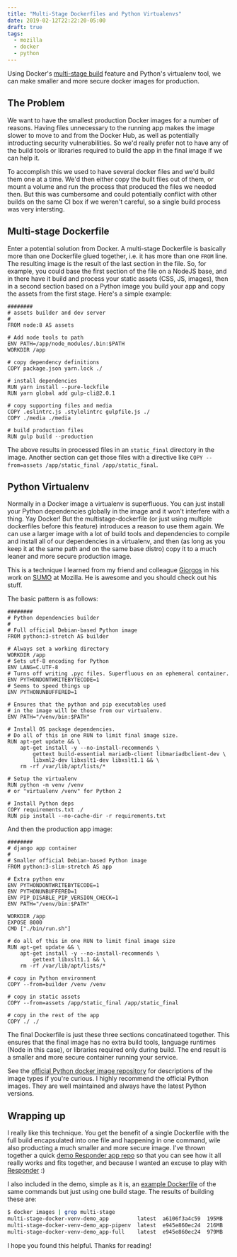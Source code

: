 ```yaml
---
title: "Multi-Stage Dockerfiles and Python Virtualenvs"
date: 2019-02-12T22:22:20-05:00
draft: true
tags:
  - mozilla
  - docker
  - python
---
```


Using Docker's [multi-stage build][] feature and Python's virtualenv tool,
we can make smaller and more secure docker images for production.

<!--more-->

## The Problem

We want to have the smallest production Docker images for a number of reasons.
Having files unnecessary to the running app makes the image slower to move
to and from the Docker Hub, as well as potentially introducting security
vulnerabilities. So we'd really prefer not to have any of the build tools
or libraries required to build the app in the final image if we can help it.

To accomplish this we used to have several docker files and we'd build them
one at a time. We'd then either copy the built files out of them, or mount
a volume and run the process that produced the files we needed then. But this
was cumbersome and could potentially conflict with other builds on the same CI
box if we weren't careful, so a single build process was very intersting.

## Multi-stage Dockerfile

Enter a potential solution from Docker. A multi-stage Dockerfile is basically
more than one Dockerfile glued together, i.e. it has more than one `FROM` line.
The resulting image is the result of the last section in the file. So, for
example, you could base the first section of the file on a NodeJS base, and in
there have it build and process your static assets (CSS, JS, images), then in
a second section based on a Python image you build your app and copy the assets
from the first stage. Here's a simple example:

```docker
########
# assets builder and dev server
#
FROM node:8 AS assets

# Add node tools to path
ENV PATH=/app/node_modules/.bin:$PATH
WORKDIR /app

# copy dependency definitions
COPY package.json yarn.lock ./

# install dependencies
RUN yarn install --pure-lockfile
RUN yarn global add gulp-cli@2.0.1

# copy supporting files and media
COPY .eslintrc.js .stylelintrc gulpfile.js ./
COPY ./media ./media

# build production files
RUN gulp build --production
```

The above results in processed files in an `static_final` directory in
the image. Another section can get those files with a directive like
`COPY --from=assets /app/static_final /app/static_final`.

[multi-stage build]: https://docs.docker.com/develop/develop-images/multistage-build/

## Python Virtualenv

Normally in a Docker image a virtualenv is superfluous. You can just install
your Python dependencies globally in the image and it won't interfere with a
thing. Yay Docker! But the multistage-dockerfile (or just using multiple
dockerfiles before this feature) introduces a reason to use
them again. We can use a larger image with a lot of build tools and dependencies
to compile and install all of our dependencies in a virtualenv, and then
(as long as you keep it at the same path and on the same base distro) copy
it to a much leaner and more secure production image.

This is a technique I learned from my friend and colleague
[Giorgos](https://giorgos.sealabs.net/) in his work on
[SUMO](https://github.com/mozilla/kitsune/ "Mozilla's Support Site") at Mozilla.
He is awesome and you should check out his stuff.

The basic pattern is as follows:

```docker
########
# Python dependencies builder
#
# Full official Debian-based Python image
FROM python:3-stretch AS builder

# Always set a working directory
WORKDIR /app
# Sets utf-8 encoding for Python
ENV LANG=C.UTF-8
# Turns off writing .pyc files. Superfluous on an ephemeral container.
ENV PYTHONDONTWRITEBYTECODE=1
# Seems to speed things up
ENV PYTHONUNBUFFERED=1

# Ensures that the python and pip executables used
# in the image will be those from our virtualenv.
ENV PATH="/venv/bin:$PATH"

# Install OS package dependencies.
# Do all of this in one RUN to limit final image size.
RUN apt-get update && \
    apt-get install -y --no-install-recommends \
        gettext build-essential mariadb-client libmariadbclient-dev \
        libxml2-dev libxslt1-dev libxslt1.1 && \
    rm -rf /var/lib/apt/lists/*

# Setup the virtualenv
RUN python -m venv /venv
# or "virtualenv /venv" for Python 2

# Install Python deps
COPY requirements.txt ./
RUN pip install --no-cache-dir -r requirements.txt
```

And then the production app image:

```docker
########
# django app container
#
# Smaller official Debian-based Python image
FROM python:3-slim-stretch AS app

# Extra python env
ENV PYTHONDONTWRITEBYTECODE=1
ENV PYTHONUNBUFFERED=1
ENV PIP_DISABLE_PIP_VERSION_CHECK=1
ENV PATH="/venv/bin:$PATH"

WORKDIR /app
EXPOSE 8000
CMD ["./bin/run.sh"]

# do all of this in one RUN to limit final image size
RUN apt-get update && \
    apt-get install -y --no-install-recommends \
        gettext libxslt1.1 && \
    rm -rf /var/lib/apt/lists/*

# copy in Python environment
COPY --from=builder /venv /venv

# copy in static assets
COPY --from=assets /app/static_final /app/static_final

# copy in the rest of the app
COPY ./ ./
```

The final Dockerfile is just these three sections concatinateed together.
This ensures that the final image has no extra build tools, language runtimes
(Node in this case), or libraries required only during build. The end result is
a smaller and more secure container running your service.

See the [official Python docker image repository][docker-hub-py]
for descriptions of the image types if you're curious. I highly recommend
the official Python images. They are well maintained and always have the latest
Python versions.

## Wrapping up

I really like this technique. You get the benefit of a single Dockerfile with
the full build encapsulated into one file and happening in one command, wile
also producting a much smaller and more secure image. I've thrown together a
quick [demo Responder app repo][responder-demo] so that you can see how it all really works
and fits together, and because I wanted an excuse to play with [Responder][] :)

I also included in the demo, simple as it is, an [example Dockerfile][dockerfile-full]
of the same commands but just using one build stage. The results of building these are:

```bash
$ docker images | grep multi-stage
multi-stage-docker-venv-demo_app         latest  a6106f3a4c59  195MB
multi-stage-docker-venv-demo_app-pipenv  latest  e945e860ec24  216MB
multi-stage-docker-venv-demo_app-full    latest  e945e860ec24  979MB
```

I hope you found this helpful. Thanks for reading!

[docker-hub-py]: https://hub.docker.com/_/python/#image-variants
[responder-demo]: https://github.com/pmac/multi-stage-docker-venv-demo
[Responder]: https://python-responder.org/
[dockerfile-full]: https://github.com/pmac/multi-stage-docker-venv-demo/blob/master/Dockerfile-full
